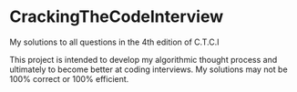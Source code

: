 # CrackingTheCodeInterview
My solutions to all questions in the 4th edition of C.T.C.I


This project is intended to develop my algorithmic thought process and ultimately to become better at coding interviews. My solutions may not be 100% correct or 100% efficient.
